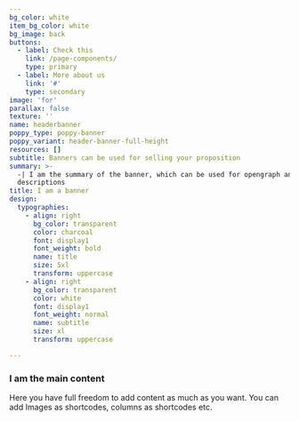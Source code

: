 ```yaml
---
bg_color: white
item_bg_color: white
bg_image: back
buttons:
  - label: Check this
    link: /page-components/
    type: primary
  - label: More about us
    link: '#'
    type: secondary
image: 'for'
parallax: false
texture: ''
name: headerbanner
poppy_type: poppy-banner
poppy_variant: header-banner-full-height
resources: []
subtitle: Banners can be used for selling your proposition
summary: >-
  -| I am the summary of the banner, which can be used for opengraph and SEO
  descriptions
title: I am a banner
design:
  typographies:
    - align: right
      bg_color: transparent
      color: charcoal
      font: display1
      font_weight: bold
      name: title
      size: 5xl
      transform: uppercase
    - align: right
      bg_color: transparent
      color: white
      font: display1
      font_weight: normal
      name: subtitle
      size: xl
      transform: uppercase

---
```


### I am the main content
Here you have full freedom to add content as much as you want.
You can add  Images as shortcodes, columns as shortcodes etc.
